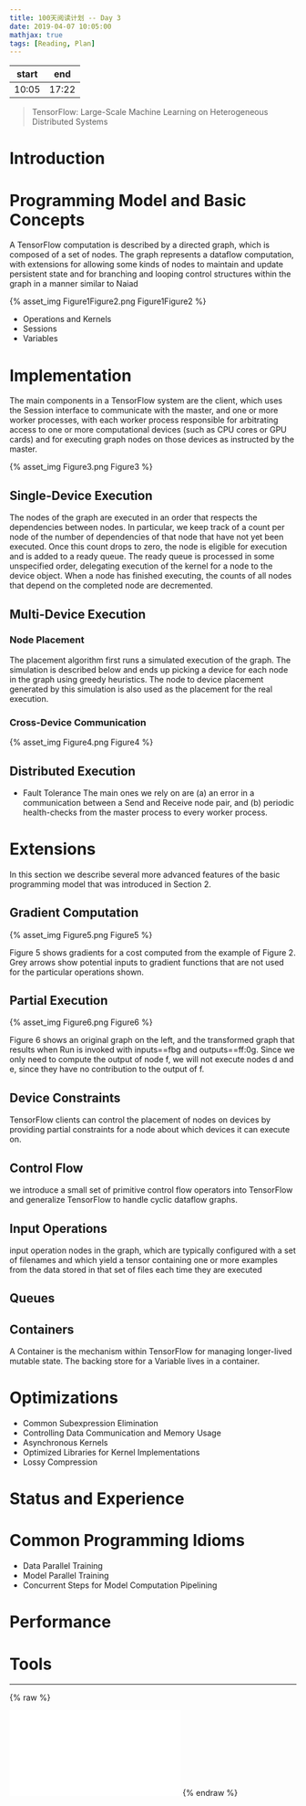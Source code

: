 ```yaml
---
title: 100天阅读计划 -- Day 3
date: 2019-04-07 10:05:00
mathjax: true
tags: [Reading, Plan]
---
```



|start | end  |
|----  | -----|
|10:05 | 17:22|

> TensorFlow: Large-Scale Machine Learning on Heterogeneous Distributed Systems




# Introduction

# Programming Model and Basic Concepts

A TensorFlow computation is described by a directed graph, which is composed of a set of nodes. The graph represents a dataflow computation, with extensions for allowing some kinds of nodes to maintain and update persistent state and for branching and looping control structures within the graph in a manner similar to Naiad

{% asset_img Figure1Figure2.png Figure1Figure2 %}

- Operations and Kernels
- Sessions
- Variables




# Implementation
The main components in a TensorFlow system are the client, which uses the Session interface to communicate with the master, and one or more worker processes, with each worker process responsible for arbitrating access to one or more computational devices (such as CPU cores or GPU cards) and for executing graph nodes on those devices as instructed by the master.

{% asset_img Figure3.png Figure3 %}

## Single-Device Execution

The nodes of the graph are executed in an order that respects the dependencies between nodes. In particular, we keep track of a count per node of the number of dependencies of that node that have not yet been executed. Once this count drops to zero, the node is eligible for execution and is added to a ready queue. The ready queue is processed in some unspecified order, delegating execution of the kernel for a node to the device object. When a node has finished executing, the counts of all nodes that depend on the completed node are decremented.

## Multi-Device Execution

### Node Placement
The placement algorithm first runs a simulated execution of the graph. The simulation is described below and ends up picking a device for each node in the graph using greedy heuristics. The node to device placement generated by this simulation is also used as the placement for the real execution.

### Cross-Device Communication

{% asset_img Figure4.png Figure4 %}

## Distributed Execution

- Fault Tolerance
    The main ones we rely on are (a) an error in a communication between a Send and Receive node pair, and (b) periodic health-checks from the master process to every worker process.






# Extensions

In this section we describe several more advanced features of the basic programming model that was introduced in Section 2.


## Gradient Computation

{% asset_img Figure5.png Figure5 %}

Figure 5 shows gradients for a cost computed from the example of Figure 2. Grey arrows show potential inputs to gradient functions that are not used for the particular operations shown.

## Partial Execution

{% asset_img Figure6.png Figure6 %}

Figure 6 shows an original graph on the left, and the transformed graph that results when Run is invoked with inputs==fbg and outputs==ff:0g. Since we only need to compute the output of node f, we will not execute nodes d and e, since they have no contribution to the output of f.

## Device Constraints

TensorFlow clients can control the placement of nodes on devices by providing partial constraints for a node about which devices it can execute on.

## Control Flow

we introduce a small set of primitive control flow operators into TensorFlow and generalize TensorFlow to handle cyclic dataflow graphs.

## Input Operations

input operation nodes in the graph, which are typically configured with a set of filenames and which yield a tensor containing one or more examples from the data stored in that set of files each time they are executed

## Queues

## Containers

A Container is the mechanism within TensorFlow for managing longer-lived mutable state. The backing store for a Variable lives in a container.







# Optimizations

- Common Subexpression Elimination
- Controlling Data Communication and Memory Usage
- Asynchronous Kernels
- Optimized Libraries for Kernel Implementations
- Lossy Compression





# Status and Experience




# Common Programming Idioms

- Data Parallel Training
- Model Parallel Training
- Concurrent Steps for Model Computation Pipelining



# Performance


# Tools

--------

{% raw %}
<iframe src="//player.bilibili.com/player.html?aid=48373839&cid=84726739&page=1" scrolling="no" border="0" frameborder="no" framespacing="0" allowfullscreen="true"> </iframe>
{% endraw %}